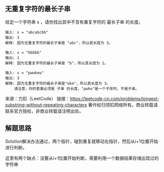 ## 无重复字符的最长子串


给定一个字符串 s ，请你找出其中不含有重复字符的 最长子串 的长度。

```text
输入: s = "abcabcbb"
输出: 3 
解释: 因为无重复字符的最长子串是 "abc"，所以其长度为 3。
```

```text
输入: s = "bbbbb"
输出: 1
解释: 因为无重复字符的最长子串是 "b"，所以其长度为 1。
```

```text
输入: s = "pwwkew"
输出: 3
解释: 因为无重复字符的最长子串是"wke"，所以其长度为 3。
    请注意，你的答案必须是 子串 的长度，"pwke"是一个子序列，不是子串。
```

来源：力扣（LeetCode）
链接：https://leetcode-cn.com/problems/longest-substring-without-repeating-characters
著作权归领扣网络所有。商业转载请联系官方授权，非商业转载请注明出处。

## 解题思路

Solution解决办法通过，两个指针，碰到重复就移动左指针，然后从i+1位置开始进行判断。

这里有两个缺点：没要从i+1位置开始判断，需要利用一个数据结果存储出现过的字符串
